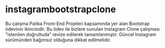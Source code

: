 # instagrambootstrapclone

Bu çalışma Patika Front-End Projeleri kapsamında yer alan Bootstrap ödevinin ikincisidir. Bu ödev ile bizlere sunulan Instagram Clone çalışması "istenilen doğrultuda" revize edilerek tamamlanmıştır. Güncel Instagram sürümünden bağımsız olduğuna dikkat edilmelidir.